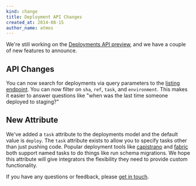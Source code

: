 ```yaml
---
kind: change
title: Deployment API Changes
created_at: 2014-08-15
author_name: atmos
---
```


We're still working on the [Deployments API preview][deployments-preview], and we have a couple of new features to announce.

## API Changes

You can now search for deployments via query parameters to the [listing endpoint][listing-endpoint]. You can now filter on `sha`, `ref`, `task`, and `environment`. This makes it easier to answer questions like "when was the last time someone deployed to staging?"

## New Attribute

We've added a `task` attribute to the deployments model and the default value is `deploy`. The `task` attribute exists to allow you to specify tasks other than just pushing code. Popular deployment tools like [capistrano][capistrano] and [fabric][fabric] both support named tasks to do things like run schema migrations. We hope this attribute will give integrators the flexibility they need to provide custom functionality.

If you have any questions or feedback, please [get in touch][contact].

[contact]: https://github.com/contact?form[subject]=Deployments+API
[deployments-preview]: https://developer.github.com/changes/2014-01-09-preview-the-new-deployments-api/
[listing-endpoint]: https://developer.github.com/v3/repos/deployments/#list-deployments
[fabric]: http://www.fabfile.org/
[capistrano]: http://capistranorb.com/
